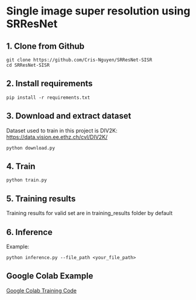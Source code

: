 # Single image super resolution using SRResNet

## 1. Clone from Github
``` 
git clone https://github.com/Cris-Nguyen/SRResNet-SISR 
cd SRResNet-SISR
```

## 2. Install requirements
``` pip install -r requirements.txt ```

## 3. Download and extract dataset

Dataset used to train in this project is DIV2K: https://data.vision.ee.ethz.ch/cvl/DIV2K/

``` python download.py ```

## 4. Train
``` python train.py ```

## 5. Training results

Training results for valid set are in training_results folder by default

## 6. Inference

Example:

```
python inference.py --file_path <your_file_path>
```

## Google Colab Example
[Google Colab Training Code](https://colab.research.google.com/drive/1MFkLwuWdD6QZhhgnrCuQTaBz1rRc0IKN?usp=sharing)
